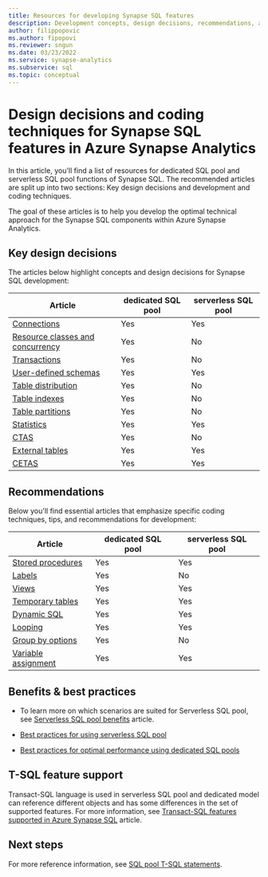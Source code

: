 ```yaml
---
title: Resources for developing Synapse SQL features
description: Development concepts, design decisions, recommendations, and coding techniques for Synapse SQL.
author: filippopovic
ms.author: fipopovi
ms.reviewer: sngun
ms.date: 03/23/2022
ms.service: synapse-analytics
ms.subservice: sql
ms.topic: conceptual
---
```


# Design decisions and coding techniques for Synapse SQL features in Azure Synapse Analytics
In this article, you'll find a list of resources for dedicated SQL pool and serverless SQL pool functions of Synapse SQL. The recommended articles are split up into two sections: Key design decisions and development and coding techniques.

The goal of these articles is to help you develop the optimal technical approach for the Synapse SQL components within Azure Synapse Analytics.

## Key design decisions
The articles below highlight concepts and design decisions for Synapse SQL development:

| Article | dedicated SQL pool | serverless SQL pool |
| ------- | -------- | ------------- |
| [Connections](connect-overview.md)                    | Yes | Yes |
| [Resource classes and concurrency](../sql-data-warehouse/resource-classes-for-workload-management.md?context=/azure/synapse-analytics/context/context) | Yes    | No |
| [Transactions](develop-transactions.md)              | Yes | No |
| [User-defined schemas](develop-user-defined-schemas.md) | Yes | Yes |
| [Table distribution](../sql-data-warehouse/sql-data-warehouse-tables-distribute.md?context=/azure/synapse-analytics/context/context)                 | Yes | No |
| [Table indexes](../sql-data-warehouse/sql-data-warehouse-tables-index.md?context=/azure/synapse-analytics/context/context)                           | Yes | No |
| [Table partitions](../sql-data-warehouse/sql-data-warehouse-tables-partition.md?context=/azure/synapse-analytics/context/context)                     | Yes | No |
| [Statistics](develop-tables-statistics.md)            | Yes | Yes |
| [CTAS](../sql-data-warehouse/sql-data-warehouse-develop-ctas.md?context=/azure/synapse-analytics/context/context)                                             | Yes | No |
| [External tables](develop-tables-external-tables.md) | Yes | Yes |
| [CETAS](develop-tables-cetas.md)                     | Yes | Yes |

## Recommendations

Below you'll find essential articles that emphasize specific coding techniques, tips, and recommendations for development:

| Article | dedicated SQL pool | serverless SQL pool |
| ------- | -------- | ------------- |
| [Stored procedures](develop-stored-procedures.md)  | Yes                | Yes                      |
| [Labels](develop-label.md)                           | Yes                | No                      |
| [Views](develop-views.md)                             | Yes                | Yes                     |
| [Temporary tables](develop-tables-temporary.md)       | Yes                | Yes                     |
| [Dynamic SQL](develop-dynamic-sql.md)                 | Yes                | Yes                     |
| [Looping](develop-loops.md)                         | Yes                | Yes                     |
| [Group by options](develop-group-by-options.md)       | Yes                | No                      |
| [Variable assignment](develop-variable-assignment.md) | Yes                | Yes                     |

## Benefits & best practices

* To learn more on which scenarios are suited for Serverless SQL pool, see [Serverless SQL pool benefits](on-demand-workspace-overview.md#serverless-sql-pool-benefits) article.

* [Best practices for using serverless SQL pool](best-practices-serverless-sql-pool.md)

* [Best practices for optimal performance using dedicated SQL pools](best-practices-dedicated-sql-pool.md)

## T-SQL feature support

Transact-SQL language is used in serverless SQL pool and dedicated model can reference different objects and has some differences in the set of supported features. For more information, see [Transact-SQL features supported in Azure Synapse SQL](overview-features.md) article.

## Next steps
For more reference information, see [SQL pool T-SQL statements](../sql-data-warehouse/sql-data-warehouse-reference-tsql-statements.md?context=/azure/synapse-analytics/context/context).

